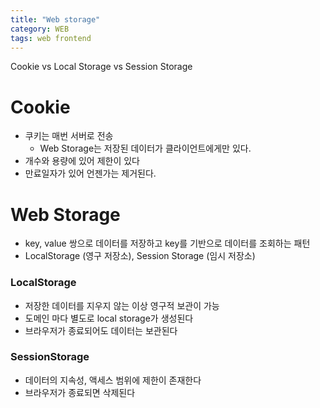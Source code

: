 ```yaml
---
title: "Web storage"
category: WEB
tags: web frontend
---
```


Cookie vs Local Storage vs Session Storage

<!--more-->

# Cookie

- 쿠키는 매번 서버로 전송
    - Web Storage는 저장된 데이터가 클라이언트에게만 있다.
- 개수와 용량에 있어 제한이 있다
- 만료일자가 있어 언젠가는 제거된다.

# Web Storage

- key, value 쌍으로 데이터를 저장하고 key를 기반으로 데이터를 조회하는 패턴
- LocalStorage (영구 저장소), Session Storage (임시 저장소)

### LocalStorage

- 저장한 데이터를 지우지 않는 이상 영구적 보관이 가능
- 도메인 마다 별도로 local storage가 생성된다
- 브라우저가 종료되어도 데이터는 보관된다

### SessionStorage

- 데이터의 지속성, 액세스 범위에 제한이 존재한다
- 브라우저가 종료되면 삭제된다
